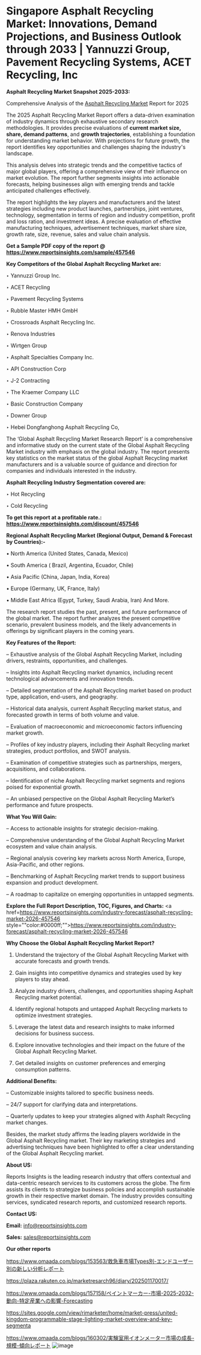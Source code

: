 # Singapore Asphalt Recycling Market: Innovations, Demand Projections, and Business Outlook through 2033 | Yannuzzi Group, Pavement Recycling Systems, ACET Recycling, Inc

<strong>Asphalt Recycling Market Snapshot 2025-2033:</strong>

Comprehensive Analysis of the <a href=https://www.reportsinsights.com/sample/457546>Asphalt Recycling Market</a> Report for 2025

The 2025 Asphalt Recycling Market Report offers a data-driven examination of industry dynamics through exhaustive secondary research methodologies. It provides precise evaluations of <strong>current market size, share, demand patterns</strong>, and <strong>growth trajectories</strong>, establishing a foundation for understanding market behavior. With projections for future growth, the report identifies key opportunities and challenges shaping the industry's landscape.

This analysis delves into strategic trends and the competitive tactics of major global players, offering a comprehensive view of their influence on market evolution. The report further segments insights into actionable forecasts, helping businesses align with emerging trends and tackle anticipated challenges effectively.

The report highlights the key players and manufacturers and the latest strategies including new product launches, partnerships, joint ventures, technology, segmentation in terms of region and industry competition, profit and loss ration, and investment ideas. A precise evaluation of effective manufacturing techniques, advertisement techniques, market share size, growth rate, size, revenue, sales and value chain analysis.

<strong>Get a Sample PDF copy of the report @ <a href=https://www.reportsinsights.com/sample/457546 style=color:#0000ff;>https://www.reportsinsights.com/sample/457546</a></strong>

<strong>Key Competitors of the Global Asphalt Recycling Market are:</strong>

‣ Yannuzzi Group Inc.

‣ ACET Recycling

‣ Pavement Recycling Systems

‣ Rubble Master HMH GmbH

‣ Crossroads Asphalt Recycling Inc.

‣ Renova Industries

‣ Wirtgen Group

‣ Asphalt Specialties Company Inc.

‣ API Construction Corp

‣ J-2 Contracting

‣ The Kraemer Company LLC

‣ Basic Construction Company

‣ Downer Group

‣ Hebei Dongfanghong Asphalt Recycling Co,

The ‘Global Asphalt Recycling Market Research Report’ is a comprehensive and informative study on the current state of the Global Asphalt Recycling Market industry with emphasis on the global industry. The report presents key statistics on the market status of the global Asphalt Recycling market manufacturers and is a valuable source of guidance and direction for companies and individuals interested in the industry.

<strong>Asphalt Recycling Industry Segmentation covered are:</strong>

‣ Hot Recycling

‣ Cold Recycling

<strong>To get this report at a profitable rate.: <a href=https://www.reportsinsights.com/discount/457546 style=color:#0000ff;>https://www.reportsinsights.com/discount/457546</a></strong>

<strong>Regional Asphalt Recycling Market (Regional Output, Demand &amp; Forecast by Countries):-</strong>

• North America (United States, Canada, Mexico)

• South America ( Brazil, Argentina, Ecuador, Chile)

• Asia Pacific (China, Japan, India, Korea)

• Europe (Germany, UK, France, Italy)

• Middle East Africa (Egypt, Turkey, Saudi Arabia, Iran) And More.

The research report studies the past, present, and future performance of the global market. The report further analyzes the present competitive scenario, prevalent business models, and the likely advancements in offerings by significant players in the coming years.

<strong>Key Features of the Report:</strong>

– Exhaustive analysis of the Global Asphalt Recycling Market, including drivers, restraints, opportunities, and challenges.

– Insights into Asphalt Recycling market dynamics, including recent technological advancements and innovation trends.

– Detailed segmentation of the Asphalt Recycling market based on product type, application, end-users, and geography.

– Historical data analysis, current Asphalt Recycling market status, and forecasted growth in terms of both volume and value.

– Evaluation of macroeconomic and microeconomic factors influencing market growth.

– Profiles of key industry players, including their Asphalt Recycling market strategies, product portfolios, and SWOT analysis.

– Examination of competitive strategies such as partnerships, mergers, acquisitions, and collaborations.

– Identification of niche Asphalt Recycling market segments and regions poised for exponential growth.

– An unbiased perspective on the Global Asphalt Recycling Market’s performance and future prospects.

<strong>What You Will Gain:</strong>

– Access to actionable insights for strategic decision-making.

– Comprehensive understanding of the Global Asphalt Recycling Market ecosystem and value chain analysis.

– Regional analysis covering key markets across North America, Europe, Asia-Pacific, and other regions.

– Benchmarking of Asphalt Recycling market trends to support business expansion and product development.

– A roadmap to capitalize on emerging opportunities in untapped segments.

<strong>Explore the Full Report Description, TOC, Figures, and Charts:</strong>
<a href=https://www.reportsinsights.com/industry-forecast/asphalt-recycling-market-2026-457546 style=""color:#0000ff;"">https://www.reportsinsights.com/industry-forecast/asphalt-recycling-market-2026-457546</a>

<strong>Why Choose the Global Asphalt Recycling Market Report?</strong>

1. Understand the trajectory of the Global Asphalt Recycling Market with accurate forecasts and growth trends.

2. Gain insights into competitive dynamics and strategies used by key players to stay ahead.

3. Analyze industry drivers, challenges, and opportunities shaping Asphalt Recycling market potential.

4. Identify regional hotspots and untapped Asphalt Recycling markets to optimize investment strategies.

5. Leverage the latest data and research insights to make informed decisions for business success.

6. Explore innovative technologies and their impact on the future of the Global Asphalt Recycling Market.

7. Get detailed insights on customer preferences and emerging consumption patterns.

<strong>Additional Benefits:</strong>

– Customizable insights tailored to specific business needs.

– 24/7 support for clarifying data and interpretations.

– Quarterly updates to keep your strategies aligned with Asphalt Recycling market changes.

Besides, the market study affirms the leading players worldwide in the Global Asphalt Recycling market. Their key marketing strategies and advertising techniques have been highlighted to offer a clear understanding of the Global Asphalt Recycling market.

<strong><strong>About US</strong>:</strong>

Reports Insights is the leading research industry that offers contextual and data-centric research services to its customers across the globe. The firm assists its clients to strategize business policies and accomplish sustainable growth in their respective market domain. The industry provides consulting services, syndicated research reports, and customized research reports.

<strong>Contact US:</strong>

<p class=><b>Email:</b> <a href=mailto:info@reportsinsights.com>info@reportsinsights.com</a></p>
<p class=><b>Sales:</b> <a href=mailto:sales@reportsinsights.com>sales@reportsinsights.com</a></p>

<strong>Our other reports</strong>

<a href=https://www.omaada.com/blogs/153563/救急車市場Types別-エンドユーザー別の新しい分析レポート>https://www.omaada.com/blogs/153563/救急車市場Types別-エンドユーザー別の新しい分析レポート</a>

<a href=https://plaza.rakuten.co.jp/marketresarch96/diary/202501170017/>https://plaza.rakuten.co.jp/marketresarch96/diary/202501170017/</a>

<a href=https://www.omaada.com/blogs/157158/ペイントマーカー-市場-2025-2032-動向-特定産業への影響-Forecasting>https://www.omaada.com/blogs/157158/ペイントマーカー-市場-2025-2032-動向-特定産業への影響-Forecasting</a>

<a href=https://sites.google.com/view/rimarketer/home/market-press/united-kingdom-programmable-stage-lighting-market-overview-and-key-segmenta>https://sites.google.com/view/rimarketer/home/market-press/united-kingdom-programmable-stage-lighting-market-overview-and-key-segmenta</a>

<a href=https://www.omaada.com/blogs/160302/実験室用イオンメーター市場の成長-規模-傾向レポート>https://www.omaada.com/blogs/160302/実験室用イオンメーター市場の成長-規模-傾向レポート</a>
![image](https://github.com/user-attachments/assets/9327fa33-5f0b-4b6f-bfd4-343d0d42246c)
